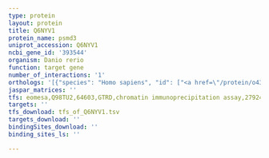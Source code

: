 ```yaml
---
type: protein
layout: protein
title: Q6NYV1
protein_name: psmd3
uniprot_accession: Q6NYV1
ncbi_gene_id: '393544'
organism: Danio rerio
function: target gene
number_of_interactions: '1'
orthologs: '[{"species": "Homo sapiens", "id": ["<a href=\"/protein/o43242\">O43242</a>"]}, {"species": "Mus musculus", "id": ["<a href=\"/protein/p14685\">P14685</a>"]}, {"species": "Rattus norvegicus", "id": ["<a href=\"/protein/q5u2s7\">Q5U2S7</a>"]}, {"species": "Drosophila melanogaster", "id": ["<a href=\"/protein/p25161\">P25161</a>"]}, {"species": "Caenorhabditis elegans", "id": ["<a href=\"/protein/q04908\">Q04908</a>"]}, {"species": "Saccharomyces cerevisiae", "id": ["<a href=\"/protein/p40016\">P40016</a>"]}]'
jaspar_matrices: ''
tfs: eomesa,Q98TU2,64603,GTRD,chromatin immunoprecipitation assay,27924024%5Buid%5D,No
targets: ''
tfs_download: tfs_of_Q6NYV1.tsv
targets_download: ''
bindingSites_download: ''
binding_sites_ls: ''

---
```

